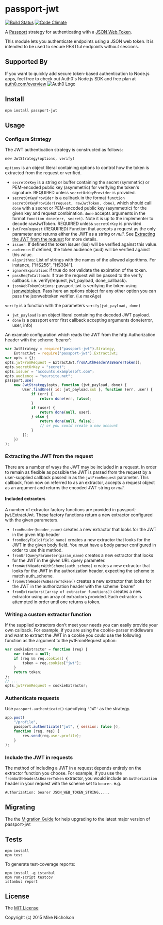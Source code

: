 # passport-jwt

[![Build Status](https://travis-ci.org/mikenicholson/passport-jwt.svg?branch=master)](https://travis-ci.org/mikenicholson/passport-jwt)
[![Code Climate](https://codeclimate.com/github/mikenicholson/passport-jwt/badges/gpa.svg)](https://codeclimate.com/github/mikenicholson/passport-jwt)

A [Passport](http://passportjs.org/) strategy for authenticating with a
[JSON Web Token](http://jwt.io).

This module lets you authenticate endpoints using a JSON web token. It is
intended to be used to secure RESTful endpoints without sessions.

## Supported By

If you want to quickly add secure token-based authentication to Node.js apps, feel free to check out Auth0's Node.js SDK and free plan at [auth0.com/overview](https://auth0.com/overview?utm_source=GHsponsor&utm_medium=GHsponsor&utm_campaign=passport-jwt&utm_content=auth) <img alt='Auth0 Logo' src='https://s3.amazonaws.com/passport-jwt-img/Auth0+logo.svg'/>

## Install

    npm install passport-jwt

## Usage

### Configure Strategy

The JWT authentication strategy is constructed as follows:

    new JwtStrategy(options, verify)

`options` is an object literal containing options to control how the token is
extracted from the request or verified.

-   `secretOrKey` is a string or buffer containing the secret
    (symmetric) or PEM-encoded public key (asymmetric) for verifying the token's
    signature. REQUIRED unless `secretOrKeyProvider` is provided.
-   `secretOrKeyProvider` is a callback in the format `function secretOrKeyProvider(request, rawJwtToken, done)`,
    which should call `done` with a secret or PEM-encoded public key (asymmetric) for the given key and request combination.
    `done` accepts arguments in the format `function done(err, secret)`. Note it is up to the implementer to decode rawJwtToken.
    REQUIRED unless `secretOrKey` is provided.
-   `jwtFromRequest` (REQUIRED) Function that accepts a request as the only
    parameter and returns either the JWT as a string or _null_. See
    [Extracting the JWT from the request](#extracting-the-jwt-from-the-request) for
    more details.
-   `issuer`: If defined the token issuer (iss) will be verified against this
    value.
-   `audience`: If defined, the token audience (aud) will be verified against
    this value.
-   `algorithms`: List of strings with the names of the allowed algorithms. For instance, ["HS256", "HS384"].
-   `ignoreExpiration`: if true do not validate the expiration of the token.
-   `passReqToCallback`: If true the request will be passed to the verify
    callback. i.e. verify(request, jwt_payload, done_callback).
-   `jsonWebTokenOptions`: passport-jwt is verifying the token using [jsonwebtoken](https://github.com/auth0/node-jsonwebtoken).
    Pass here an options object for any other option you can pass the jsonwebtoken verifier. (i.e maxAge)

`verify` is a function with the parameters `verify(jwt_payload, done)`

-   `jwt_payload` is an object literal containing the decoded JWT payload.
-   `done` is a passport error first callback accepting arguments
    done(error, user, info)

An example configuration which reads the JWT from the http
Authorization header with the scheme 'bearer':

```js
var JwtStrategy = require("passport-jwt").Strategy,
    ExtractJwt = require("passport-jwt").ExtractJwt;
var opts = {};
opts.jwtFromRequest = ExtractJwt.fromAuthHeaderAsBearerToken();
opts.secretOrKey = "secret";
opts.issuer = "accounts.examplesoft.com";
opts.audience = "yoursite.net";
passport.use(
    new JwtStrategy(opts, function (jwt_payload, done) {
        User.findOne({ id: jwt_payload.sub }, function (err, user) {
            if (err) {
                return done(err, false);
            }
            if (user) {
                return done(null, user);
            } else {
                return done(null, false);
                // or you could create a new account
            }
        });
    })
);
```

### Extracting the JWT from the request

There are a number of ways the JWT may be included in a request. In order to remain as flexible as
possible the JWT is parsed from the request by a user-supplied callback passed in as the
`jwtFromRequest` parameter. This callback, from now on referred to as an extractor,
accepts a request object as an argument and returns the encoded JWT string or _null_.

#### Included extractors

A number of extractor factory functions are provided in passport-jwt.ExtractJwt. These factory
functions return a new extractor configured with the given parameters.

-   `fromHeader(header_name)` creates a new extractor that looks for the JWT in the given http
    header
-   `fromBodyField(field_name)` creates a new extractor that looks for the JWT in the given body
    field. You must have a body parser configured in order to use this method.
-   `fromUrlQueryParameter(param_name)` creates a new extractor that looks for the JWT in the given
    URL query parameter.
-   `fromAuthHeaderWithScheme(auth_scheme)` creates a new extractor that looks for the JWT in the
    authorization header, expecting the scheme to match auth_scheme.
-   `fromAuthHeaderAsBearerToken()` creates a new extractor that looks for the JWT in the authorization header
    with the scheme 'bearer'
-   `fromExtractors([array of extractor functions])` creates a new extractor using an array of
    extractors provided. Each extractor is attempted in order until one returns a token.

### Writing a custom extractor function

If the supplied extractors don't meet your needs you can easily provide your own callback. For
example, if you are using the cookie-parser middleware and want to extract the JWT in a cookie
you could use the following function as the argument to the jwtFromRequest option:

```js
var cookieExtractor = function (req) {
    var token = null;
    if (req && req.cookies) {
        token = req.cookies["jwt"];
    }
    return token;
};
// ...
opts.jwtFromRequest = cookieExtractor;
```

### Authenticate requests

Use `passport.authenticate()` specifying `'JWT'` as the strategy.

```js
app.post(
    "/profile",
    passport.authenticate("jwt", { session: false }),
    function (req, res) {
        res.send(req.user.profile);
    }
);
```

### Include the JWT in requests

The method of including a JWT in a request depends entirely on the extractor
function you choose. For example, if you use the `fromAuthHeaderAsBearerToken`
extractor, you would include an `Authorization` header in your request with the
scheme set to `bearer`. e.g.

    Authorization: bearer JSON_WEB_TOKEN_STRING.....

## Migrating

The the [Migration Guide](docs/migrating.md) for help upgrading to the latest
major version of passport-jwt

## Tests

    npm install
    npm test

To generate test-coverage reports:

    npm install -g istanbul
    npm run-script testcov
    istanbul report

## License

The [MIT License](http://opensource.org/licenses/MIT)

Copyright (c) 2015 Mike Nicholson
